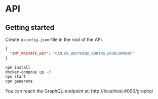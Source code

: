 # API

## Getting started

Create a `config.json`-file in the root of the API.

```json
{
  "JWT_PRIVATE_KEY": "CAN_BE_ANYTHING_DURING_DEVELOPMENT"
}
```

```sh
npm install
docker-compose up -d
npm start
npm generate
```

You can reach the GraphQL-endpoint at: http://localhost:4000/graphql
